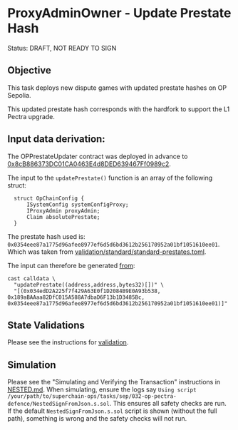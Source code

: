 # ProxyAdminOwner - Update Prestate Hash

Status: DRAFT, NOT READY TO SIGN

## Objective

This task deploys new dispute games with updated prestate hashes on OP Sepolia.

This updated prestate hash corresponds with the hardfork to support the L1 Pectra upgrade.

## Input data derivation:

The OPPrestateUpdater contract was deployed in advance to [0x8cB886373DC01CA0463E4d8DED639467Ff0989c2](https://sepolia.etherscan.io/address/0x8cB886373DC01CA0463E4d8DED639467Ff0989c2).

The input to the `updatePrestate()` function is an array of the following struct:

```solidity
  struct OpChainConfig {
      ISystemConfig systemConfigProxy;
      IProxyAdmin proxyAdmin;
      Claim absolutePrestate;
  }
```

The prestate hash used is: `0x0354eee87a1775d96afee8977ef6d5d6bd3612b256170952a01bf1051610ee01`.
Which was taken from [validation/standard/standard-prestates.toml](https://github.com/ethereum-optimism/superchain-registry/blob/2c60e5723c64b5a1b58ab72c5d3816927ff9391a/validation/standard/standard-prestates.toml#L14).

The input can therefore be generated [from](https://github.com/ethereum-optimism/superchain-registry/blob/fb6f538e17ee296b19536b03b8c73adc6041c60d/superchain/configs/sepolia/op.toml#L58-L59):

```
cast calldata \
  "updatePrestate((address,address,bytes32)[])" \
  "[(0x034edD2A225f7f429A63E0f1D2084B9E0A93b538, 0x189aBAAaa82DfC015A588A7dbaD6F13b1D3485Bc, 0x0354eee87a1775d96afee8977ef6d5d6bd3612b256170952a01bf1051610ee01)]"
```

## State Validations

Please see the instructions for [validation](./VALIDATION.md).

## Simulation

Please see the "Simulating and Verifying the Transaction" instructions in [NESTED.md](../../../NESTED.md).
When simulating, ensure the logs say `Using script /your/path/to/superchain-ops/tasks/sep/032-op-pectra-defence/NestedSignFromJson.s.sol`.
This ensures all safety checks are run. If the default `NestedSignFromJson.s.sol` script is shown (without the full path), something is wrong and the safety checks will not run.
